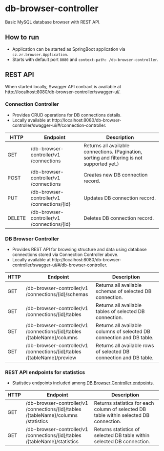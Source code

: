 # db-browser-controller

Basic MySQL database browser with REST API.

## How to run 

* Application can be started as SpringBoot application via `cz.zr.browser.Application`.
* Starts with default port `8080` and `context-path: /db-browser-controller`.

## REST API

When started locally, Swagger API contract is available at http://localhost:8080/db-browser-controller/swagger-ui/.

### Connection Controller 
* Provides CRUD operations for DB connections details.
* Locally available at http://localhost:8080/db-browser-controller/swagger-ui/#/connection-controller.

HTTP| Endpoint | Description
--|--|--
GET | ​/db-browser-controller​/v1​/connections | Returns all available connections. (Pagination, sorting and filtering is not supported yet.)
POST | ​/db-browser-controller​/v1​/connections | Creates new DB connection record.
PUT | ​/db-browser-controller​/v1​/connections​/{id} | Updates DB connection record.
DELETE | ​/db-browser-controller​/v1​/connections​/{id} | Deletes DB connection record.

### DB Browser Controller
* Provides REST API for browsing structure and data using database connections stored via Connection Controller above.
* Locally available at http://localhost:8080/db-browser-controller/swagger-ui/#/db-browser-controller.

HTTP| Endpoint | Description
--|--|--
GET | ​/db-browser-controller​/v1​/connections​/{id}​/schemas | Returns all available schemas of selected DB connection.
GET | ​/db-browser-controller​/v1​/connections​/{id}​/tables | Returns all available tables of selected DB connection.
GET | ​/db-browser-controller​/v1​/connections​/{id}​/tables​/{tableName}​/columns | Returns all available columns of selected DB connection and DB table.
GET | ​/db-browser-controller​/v1​/connections​/{id}​/tables​/{tableName}​/preview | Returns all available rows of selected DB connection and DB table.

### REST API endpoints for statistics
* Statistics endpoints included among [DB Browser Controller endpoints](http://localhost:8080/db-browser-controller/swagger-ui/#/db-browser-controller).

HTTP| Endpoint | Description
--|--|--
GET | ​/db-browser-controller​/v1​/connections​/{id}​/tables​/{tableName}​/columns​/statistics | Returns statistics for each column of selected DB table within selected DB connection.
GET | ​/db-browser-controller​/v1​/connections​/{id}​/tables​/{tableName}​/statistics | Returns statistics of selected DB table within selected DB connection.
